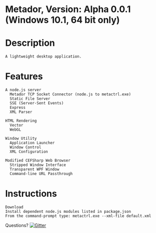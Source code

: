 # Metador, Version: Alpha 0.0.1 (Windows 10.1, 64 bit only)

# Description

    A lightweight desktop application.
    
# Features

    A node.js server
      Metador TCP Socket Connector (node.js to metactrl.exe)
      Static File Server
      SSE (Server-Sent Events)
      Express
      XML Parser
      
    HTML Rendering
      Vector
      WebGL
      
    Window Utility
      Application Launcher
      Window Control
      XML Configuration
      
    Modified CEFSharp Web Browser
      Stripped Window Interface
      Transparent WPF Window
      Command-line URL Passthrough

# Instructions

    Download
    Install dependent node.js modules listed in package.json
    From the command-prompt type: metactrl.exe --xml-file default.xml
    
Questions?
[![Gitter](https://badges.gitter.im/TheMetador/MetadorAlpha.svg)](https://gitter.im/TheMetador/MetadorAlpha?utm_source=badge&utm_medium=badge&utm_campaign=pr-badge)